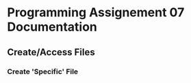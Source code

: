 **Programming Assignement 07 Documentation**
=================================

## Create/Access Files

### Create 'Specific' File